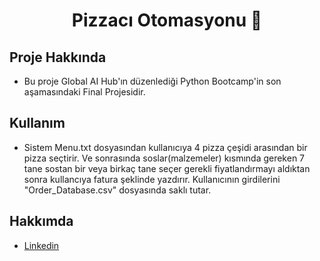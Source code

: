 
  <h1 align="center">Pizzacı Otomasyonu 🍕</h3>


## Proje Hakkında

* Bu proje Global AI Hub'ın düzenlediği Python Bootcamp'in son aşamasındaki Final Projesidir.

## Kullanım

* Sistem Menu.txt dosyasından kullanıcıya 4 pizza çeşidi arasından bir pizza seçtirir. Ve sonrasında soslar(malzemeler) kısmında gereken 7 tane sostan bir veya birkaç tane seçer gerekli fiyatlandırmayı aldıktan sonra kullancıya fatura şeklinde yazdırır. Kullanıcının girdilerini "Order_Database.csv" dosyasında saklı tutar.

## Hakkımda

* [Linkedin](https://www.linkedin.com/in/saidtunc/)
